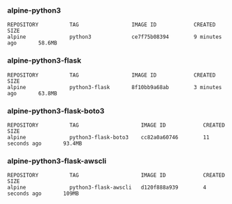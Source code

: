 ### alpine-python3

```
REPOSITORY          TAG                 IMAGE ID            CREATED             SIZE
alpine              python3             ce7f75b08394        9 minutes ago       58.6MB
```

### alpine-python3-flask
```
REPOSITORY          TAG                 IMAGE ID            CREATED             SIZE
alpine              python3-flask       8f10bb9a68ab        3 minutes ago       63.8MB
```

### alpine-python3-flask-boto3
```
REPOSITORY          TAG                    IMAGE ID            CREATED              SIZE
alpine              python3-flask-boto3    cc82a0a60746        11 seconds ago       93.4MB
```

### alpine-python3-flask-awscli
``` 
REPOSITORY          TAG                    IMAGE ID            CREATED             SIZE
alpine              python3-flask-awscli   d120f888a939        4 seconds ago       109MB
```

